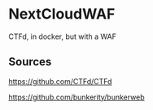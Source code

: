 # NextCloudWAF

CTFd, in docker, but with a WAF

## Sources

<https://github.com/CTFd/CTFd>

<https://github.com/bunkerity/bunkerweb>
